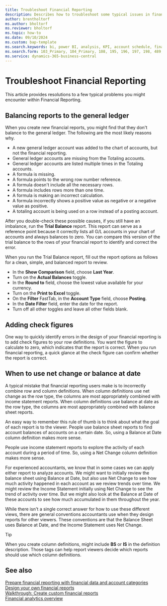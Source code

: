 ```yaml
---
title: Troubleshoot Financial Reporting
description: Describes how to troubleshoot some typical issues in financial reporting.
author: brentholtorf
ms.author: bholtorf
ms.reviewer: bholtorf
ms.topic: how-to
ms.date: 09/10/2024
ms.custom: bap-template
ms.search.keywords: bi, power BI, analysis, KPI, account schedule, financial report
ms.search.form: 103_Primary, 104_Primary, 108, 195, 196, 197, 198, 489, 490, 764, 765, 766
ms.service: dynamics-365-business-central
---
```


# Troubleshoot Financial Reporting

This article provides resolutions to a few typical problems you might encounter within Financial Reporting.

## Balancing reports to the general ledger

When you create new financial reports, you might find that they don't balance to the general ledger. The following are the most likely reasons why.

* A new general ledger account was added to the chart of accounts, but not the financial reporting.
* General ledger accounts are missing from the Totaling accounts.
* General ledger accounts are listed multiple times in the Totaling accounts.
* A formula is missing.
* A formula points to the wrong row number reference.
* A formula doesn't include all the necessary rows.
* A formula includes rows more than one time.
* A formula is making an incorrect calculation.
* A formula incorrectly shows a positive value as negative or a negative value as positive.
* A totaling account is being used on a row instead of a posting account.

After you double-check these possible causes, if you still have an imbalance, run the **Trial Balance** report. This report can serve as a reference point because it correctly lists all G/L accounts in your chart of accounts and always balances to zero. You can compare this version of the trial balance to the rows of your financial report to identify and correct the error.

When you run the Trial Balance report, fill out the report options as follows for a clean, simple, and balanced report to review.

* In the **Show Comparison** field, choose **Last Year**.
* Turn on the **Actual Balances** toggle.
* In the **Round to** field, choose the lowest value available for your currency.
* Turn on the **Print to Excel** toggle.
* On the **Filter** FastTab, in the **Account Type** field, choose **Posting**.
* In the **Date Filter** field, enter the date for the report. <!--Need a better description here.-->
* Turn off all other toggles and leave all other fields blank.

## Adding check figures

One way to quickly identify errors in the design of your financial reporting is to add check figures to your row definitions. You want the figure to calculate to zero, which indicates that the report is correct. When you run financial reporting, a quick glance at the check figure can confirm whether the report is correct.

## When to use net change or balance at date

A typical mistake that financial reporting users make is to incorrectly combine row and column definitions. When column definitions use net change as the row type, the columns are most appropriately combined with income statement reports. When column definitions use balance at date as the row type, the columns are most appropriately combined with balance sheet reports.

An easy way to remember this rule of thumb is to think about what the goal of each report is to the viewer. People use balance sheet reports to find account balances of accounts on a certain date. So, using a Balance at Date column definition makes more sense.

People use income statement reports to explore the activity of each account during a period of time. So, using a Net Change column definition makes more sense.

For experienced accountants, we know that in some cases we can apply either report to analyze accounts. We might want to initially review the balance sheet using Balance at Date, but also use Net Change to see how much activity happened in each account as we review trends over time. We might review the Income Statement initially using Net Change to see the trend of activity over time. But we might also look at the Balance at Date of these accounts to see how much accumulated in them throughout the year.

While there isn't a single correct answer for how to use these different views, there are general conventions accountants use when they design reports for other viewers. These conventions are that the Balance Sheet uses Balance at Date, and the Income Statement uses Net Change.

> [!TIP]
> When you create column definitions, might include **BS** or **IS** in the definition description. Those tags can help report viewers decide which reports should use which column definitions.

## See also

[Prepare financial reporting with financial data and account categories](bi-how-work-account-schedule.md)  
[Design your own financial reports](bi-design-financial-reports.md)  
[Walkthrough: Create custom financial reports](bi-examples-custom-financial-reports.md)  
[Financial analytics overview](bi.md)  